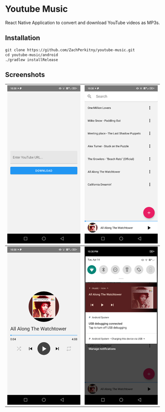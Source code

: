 # Youtube Music

React Native Application to convert and download YouTube videos as MP3s.

## Installation
```
git clone https://github.com/ZachPerkitny/youtube-music.git
cd youtube-music/android
./gradlew installRelease
```

## Screenshots
![](/screenshots/add-song.png) | ![](/screenshots/songs.png)
:----:|:----:
 ![](/screenshots/player.png) | ![](screenshots/remote.png)
 